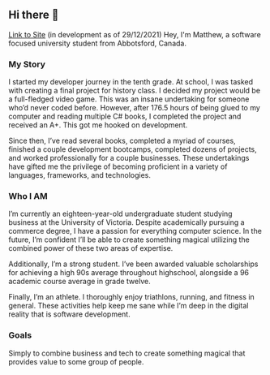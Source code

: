 ## Hi there 👋
[Link to Site](https://matthewtrent.me/) (in development as of 29/12/2021)
Hey, I'm Matthew, a software focused university student from Abbotsford, Canada. 

### My Story
I started my developer journey in the tenth grade. At school, I was tasked with creating a final project for history class. I decided my project would be a full-fledged video game. This was an insane undertaking for someone who’d never coded before. However, after 176.5 hours of being glued to my computer and reading multiple C# books, I completed the project and received an A+. This got me hooked on development.

Since then, I’ve read several books, completed a myriad of courses, finished a couple development bootcamps, completed dozens of projects, and worked professionally for a couple businesses. These undertakings have gifted me the privilege of becoming proficient in a variety of languages, frameworks, and technologies.

### Who I AM
I’m currently an eighteen-year-old undergraduate student studying business at the University of Victoria. Despite academically pursuing a commerce degree, I have a passion for everything computer science. In the future, I’m confident I’ll be able to create something magical utilizing the combined power of these two areas of expertise.

Additionally, I’m a strong student. I’ve been awarded valuable scholarships for achieving a high 90s average throughout highschool, alongside a 96 academic course average in grade twelve.

Finally, I’m an athlete. I thoroughly enjoy triathlons, running, and fitness in general. These activities help keep me sane while I’m deep in the digital reality that is software development.

### Goals
Simply to combine business and tech to create something magical that provides value to some group of people.
